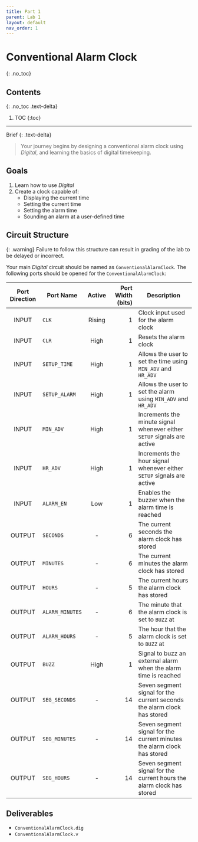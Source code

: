 ```yaml
---
title: Part 1
parent: Lab 1
layout: default
nav_order: 1
---
```


# Conventional Alarm Clock
{: .no_toc}

## Contents
{: .no_toc .text-delta}

1. TOC
{:toc}

---

Brief
{: .text-delta}
> Your journey begins by designing a conventional alarm clock using *Digital*, and learning the basics of digital timekeeping.

## Goals

1. Learn how to use *Digital*
2. Create a clock capable of:
    - Displaying the current time
    - Setting the current time
    - Setting the alarm time
    - Sounding an alarm at a user-defined time

## Circuit Structure

{: .warning}
Failure to follow this structure can result in grading of the lab to be delayed or incorrect.

Your main *Digital* circuit should be named as `ConventionalAlarmClock`.
The following ports should be opened for the `ConventionalAlarmClock`:

| Port Direction | Port Name       | Active | Port Width (bits) | Description                                                             |
|:--------------:|-----------------|:------:|------------------:|-------------------------------------------------------------------------|
|      INPUT     | `CLK`           | Rising |                 1 | Clock input used for the alarm clock                                    |
|      INPUT     | `CLR`           |  High  |                 1 | Resets the alarm clock                                                  |
|      INPUT     | `SETUP_TIME`    |  High  |                 1 | Allows the user to set the time using `MIN_ADV` and `HR_ADV`            |
|      INPUT     | `SETUP_ALARM`   |  High  |                 1 | Allows the user to set the alarm using `MIN_ADV` and `HR_ADV`           |
|      INPUT     | `MIN_ADV`       |  High  |                 1 | Increments the minute signal whenever either `SETUP` signals are active |
|      INPUT     | `HR_ADV`        |  High  |                 1 | Increments the hour signal whenever either `SETUP` signals are active   |
|      INPUT     | `ALARM_EN`      |   Low  |                 1 | Enables the buzzer when the alarm time is reached                       |
|     OUTPUT     | `SECONDS`       |    -   |                 6 | The current seconds the alarm clock has stored                          |
|     OUTPUT     | `MINUTES`       |    -   |                 6 | The current minutes the alarm clock has stored                          |
|     OUTPUT     | `HOURS`         |    -   |                 5 | The current hours the alarm clock has stored                            |
|     OUTPUT     | `ALARM_MINUTES` |    -   |                 6 | The minute that the alarm clock is set to `BUZZ` at                     |
|     OUTPUT     | `ALARM_HOURS`   |    -   |                 5 | The hour that the alarm clock is set to `BUZZ` at                       |
|     OUTPUT     | `BUZZ`          |  High  |                 1 | Signal to buzz an external alarm when the alarm time is reached         |
|     OUTPUT     | `SEG_SECONDS`   |    -   |                14 | Seven segment signal for the current seconds the alarm clock has stored |
|     OUTPUT     | `SEG_MINUTES`   |    -   |                14 | Seven segment signal for the current minutes the alarm clock has stored |
|     OUTPUT     | `SEG_HOURS`     |    -   |                14 | Seven segment signal for the current hours the alarm clock has stored   |

## Deliverables
- `ConventionalAlarmClock.dig`
- `ConventionalAlarmClock.v`
